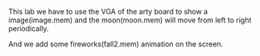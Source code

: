 This lab we have to use the VGA of the arty board to show a image(image.mem) and the moon(moon.mem) will 
move from left to right periodically.

And we add some fireworks(fall2.mem) animation on the screen.


